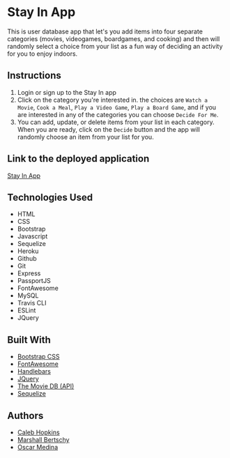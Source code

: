 # Stay In App

This is user database app that let's you add items into four separate categories (movies, videogames, boardgames, and cooking) and then will randomly select a choice from your list as a fun way of deciding an activity for you to enjoy indoors.

## Instructions

1) Login or sign up to the Stay In app 
2) Click on the category you're interested in. the choices are `Watch a Movie`, `Cook a Meal`, `Play a Video Game`, `Play a Board Game`, and if you are interested in any of the categories you can choose `Decide For Me`.
3) You can add, update, or delete items from your list in each category. When you are ready, click on the `Decide` button and the app will randomly choose an item from your list for you.

## Link to the deployed application
[Stay In App](https://stayingin.herokuapp.com/)

## Technologies Used

- HTML
- CSS
- Bootstrap
- Javascript
- Sequelize
- Heroku
- Github
- Git
- Express
- PassportJS
- FontAwesome
- MySQL
- Travis CLI
- ESLint
- JQuery

## Built With
- [Bootstrap CSS](https://getbootstrap.com/)
- [FontAwesome](https://fontawesome.com/)
- [Handlebars](https://handlebarsjs.com/)
- [JQuery](https://jquery.com/)
- [The Movie DB (API)](https://www.themoviedb.org/)
- [Sequelize](https://sequelize.org/)

## Authors

* [Caleb Hopkins](https://github.com/calebthecreative)
* [Marshall Bertschy](https://github.com/Marshallb98)
* [Oscar Medina](https://github.com/ogmedina)